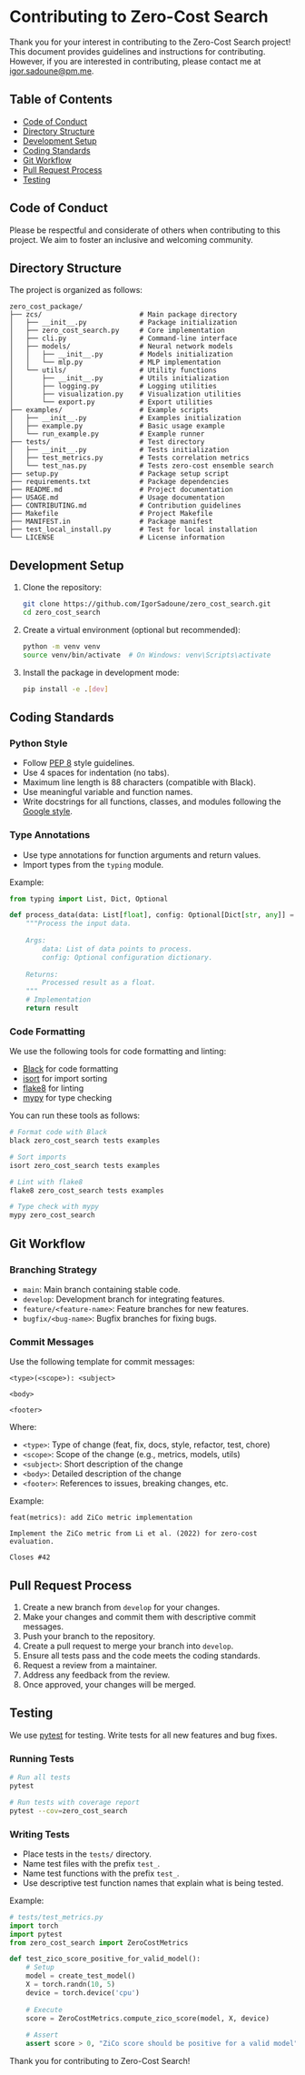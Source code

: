 # Contributing to Zero-Cost Search

Thank you for your interest in contributing to the Zero-Cost Search project! This document provides guidelines and instructions for contributing. However, if you are interested in contributing, please contact me at [igor.sadoune@pm.me](mailto:igor.sadoune@pm.me).

## Table of Contents

- [Code of Conduct](#code-of-conduct)
- [Directory Structure](#directory-structure)
- [Development Setup](#development-setup)
- [Coding Standards](#coding-standards)
- [Git Workflow](#git-workflow)
- [Pull Request Process](#pull-request-process)
- [Testing](#testing)

## Code of Conduct

Please be respectful and considerate of others when contributing to this project. We aim to foster an inclusive and welcoming community.

## Directory Structure

The project is organized as follows:

```
zero_cost_package/
├── zcs/                        # Main package directory
│   ├── __init__.py             # Package initialization
│   ├── zero_cost_search.py     # Core implementation
│   ├── cli.py                  # Command-line interface
│   ├── models/                 # Neural network models
│   │   ├── __init__.py         # Models initialization
│   │   └── mlp.py              # MLP implementation
│   └── utils/                  # Utility functions
│       ├── __init__.py         # Utils initialization
│       ├── logging.py          # Logging utilities
│       ├── visualization.py    # Visualization utilities
│       └── export.py           # Export utilities
├── examples/                   # Example scripts
│   ├── __init__.py             # Examples initialization
│   ├── example.py              # Basic usage example
│   └── run_example.py          # Example runner
├── tests/                      # Test directory
│   ├── __init__.py             # Tests initialization
│   ├── test_metrics.py         # Tests correlation metrics
│   └── test_nas.py             # Tests zero-cost ensemble search
├── setup.py                    # Package setup script
├── requirements.txt            # Package dependencies
├── README.md                   # Project documentation
├── USAGE.md                    # Usage documentation
├── CONTRIBUTING.md             # Contribution guidelines
├── Makefile                    # Project Makefile
├── MANIFEST.in                 # Package manifest
├── test_local_install.py       # Test for local installation
└── LICENSE                     # License information
```

## Development Setup

1. Clone the repository:
   ```bash
   git clone https://github.com/IgorSadoune/zero_cost_search.git
   cd zero_cost_search
   ```

2. Create a virtual environment (optional but recommended):
   ```bash
   python -m venv venv
   source venv/bin/activate  # On Windows: venv\Scripts\activate
   ```

3. Install the package in development mode:
   ```bash
   pip install -e .[dev]
   ```

## Coding Standards

### Python Style

- Follow [PEP 8](https://www.python.org/dev/peps/pep-0008/) style guidelines.
- Use 4 spaces for indentation (no tabs).
- Maximum line length is 88 characters (compatible with Black).
- Use meaningful variable and function names.
- Write docstrings for all functions, classes, and modules following the [Google style](https://google.github.io/styleguide/pyguide.html#38-comments-and-docstrings).

### Type Annotations

- Use type annotations for function arguments and return values.
- Import types from the `typing` module.

Example:
```python
from typing import List, Dict, Optional

def process_data(data: List[float], config: Optional[Dict[str, any]] = None) -> float:
    """Process the input data.
    
    Args:
        data: List of data points to process.
        config: Optional configuration dictionary.
        
    Returns:
        Processed result as a float.
    """
    # Implementation
    return result
```

### Code Formatting

We use the following tools for code formatting and linting:

- [Black](https://black.readthedocs.io/) for code formatting
- [isort](https://pycqa.github.io/isort/) for import sorting
- [flake8](https://flake8.pycqa.org/) for linting
- [mypy](http://mypy-lang.org/) for type checking

You can run these tools as follows:

```bash
# Format code with Black
black zero_cost_search tests examples

# Sort imports
isort zero_cost_search tests examples

# Lint with flake8
flake8 zero_cost_search tests examples

# Type check with mypy
mypy zero_cost_search
```

## Git Workflow

### Branching Strategy

- `main`: Main branch containing stable code.
- `develop`: Development branch for integrating features.
- `feature/<feature-name>`: Feature branches for new features.
- `bugfix/<bug-name>`: Bugfix branches for fixing bugs.

### Commit Messages

Use the following template for commit messages:

```
<type>(<scope>): <subject>

<body>

<footer>
```

Where:
- `<type>`: Type of change (feat, fix, docs, style, refactor, test, chore)
- `<scope>`: Scope of the change (e.g., metrics, models, utils)
- `<subject>`: Short description of the change
- `<body>`: Detailed description of the change
- `<footer>`: References to issues, breaking changes, etc.

Example:
```
feat(metrics): add ZiCo metric implementation

Implement the ZiCo metric from Li et al. (2022) for zero-cost evaluation.

Closes #42
```

## Pull Request Process

1. Create a new branch from `develop` for your changes.
2. Make your changes and commit them with descriptive commit messages.
3. Push your branch to the repository.
4. Create a pull request to merge your branch into `develop`.
5. Ensure all tests pass and the code meets the coding standards.
6. Request a review from a maintainer.
7. Address any feedback from the review.
8. Once approved, your changes will be merged.

## Testing

We use [pytest](https://pytest.org/) for testing. Write tests for all new features and bug fixes.

### Running Tests

```bash
# Run all tests
pytest

# Run tests with coverage report
pytest --cov=zero_cost_search
```

### Writing Tests

- Place tests in the `tests/` directory.
- Name test files with the prefix `test_`.
- Name test functions with the prefix `test_`.
- Use descriptive test function names that explain what is being tested.

Example:
```python
# tests/test_metrics.py
import torch
import pytest
from zero_cost_search import ZeroCostMetrics

def test_zico_score_positive_for_valid_model():
    # Setup
    model = create_test_model()
    X = torch.randn(10, 5)
    device = torch.device('cpu')
    
    # Execute
    score = ZeroCostMetrics.compute_zico_score(model, X, device)
    
    # Assert
    assert score > 0, "ZiCo score should be positive for a valid model"
```

Thank you for contributing to Zero-Cost Search!